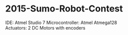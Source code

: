 # 2015-Sumo-Robot-Contest

IDE: Atmel Studio 7
Microcontroller: Atmel Atmega128  
Actuators: 2 DC Motors with encoders  


